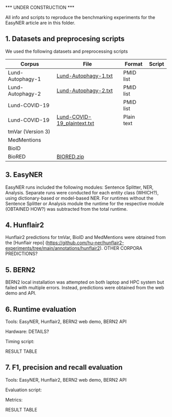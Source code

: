 *** UNDER CONSTRUCTION ***


All info and scripts to reproduce the benchmarking experiments for the EasyNER article are in this folder.

## 1. Datasets and preprocesing scripts
We used the following datasets and preprocessing scripts

| Corpus                 | File                                                                                                        | Format    | Script| 
|------------------------|-------------------------------------------------------------------------------------------------------------|-----------|-------|
| Lund-Autophagy-1       | [Lund-Autophagy-1.txt](https://github.com/Aitslab/EasyNER/blob/main/data/Lund-Autophagy-1.txt)              | PMID list |       |
| Lund-Autophagy-2       | [Lund-Autophagy-2.txt](https://github.com/Aitslab/EasyNER/blob/main/data/Lund-Autophagy-2.txt)              | PMID list |       |
| Lund-COVID-19          |                                                                                                             | PMID list |       |
| Lund-COVID-19          | [Lund-COVID-19_plaintext.txt](https://github.com/Aitslab/EasyNER/blob/main/data/Lund-COVID-19_plaintext.txt)| Plain text|       |
| tmVar (Version 3)      ||||
| MedMentions            ||||
| BioID                  ||||
| BioRED                 | [BIORED.zip](https://ftp.ncbi.nlm.nih.gov/pub/lu/BioRED/BIORED.zip)                                         |||

## 3. EasyNER
EasyNER runs included the following modules: Sentence Splitter, NER, Analysis.
Separate runs were conducted for each entity class (WHICH?), using dictionary-based or model-based NER.
For runtimes without the Sentence Splitter or Analysis module the runtime for the respective module (OBTAINED HOW?) was subtracted from the total runtime.

## 4. Hunflair2
Hunflair2 predictions for tmVar, BioID and MedMentions were obtained from the [Hunflair repo] (https://github.com/hu-ner/hunflair2-experiments/tree/main/annotations/hunflair2). OTHER CORPORA PREDICTIONS?

## 5. BERN2
BERN2 local installation was attempted on both laptop and HPC system but failed with multiple errors. Instead, predictions were obtained from the web demo and API.

## 6. Runtime evaluation
Tools: EasyNER, Hunflair2, BERN2 web demo, BERN2 API

Hardware: DETAILS? 

Timing script:

RESULT TABLE

## 7. F1, precision and recall evaluation
Tools: EasyNER, Hunflair2, BERN2 web demo, BERN2 API

Evaluation script:

Metrics:

RESULT TABLE
